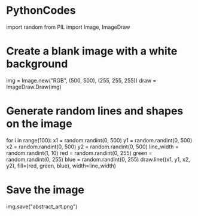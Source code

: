 # PythonCodes
import random
from PIL import Image, ImageDraw

# Create a blank image with a white background
img = Image.new("RGB", (500, 500), (255, 255, 255))
draw = ImageDraw.Draw(img)

# Generate random lines and shapes on the image
for i in range(100):
    x1 = random.randint(0, 500)
    y1 = random.randint(0, 500)
    x2 = random.randint(0, 500)
    y2 = random.randint(0, 500)
    line_width = random.randint(1, 10)
    red = random.randint(0, 255)
    green = random.randint(0, 255)
    blue = random.randint(0, 255)
    draw.line((x1, y1, x2, y2), fill=(red, green, blue), width=line_width)

# Save the image
img.save("abstract_art.png")
